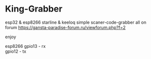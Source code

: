 # King-Grabber
esp32 & esp8266 starline & keeloq simple scaner-code-grabber 
all on forum https://gansta-paradise-forum.ru/viewforum.php?f=2

enjoy

esp8266
gpio13 - rx
</br>
gpio12 - tx
